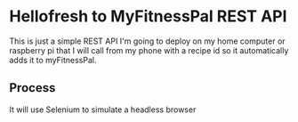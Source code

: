 # Hellofresh to MyFitnessPal REST API
This is just a simple REST API I'm going to deploy on my home computer or raspberry pi that I will call from my phone with a recipe id so it automatically adds it to myFitnessPal.

## Process
It will use Selenium to simulate a headless browser